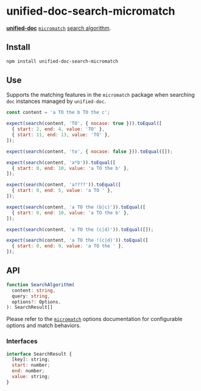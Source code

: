 # unified-doc-search-micromatch

[**unified-doc**][unified-doc] [`micromatch`][micromatch] [search algorithm][search-algorithm].

## Install

```sh
npm install unified-doc-search-micromatch
```

## Use

Supports the matching features in the `micromatch` package when searching `doc` instances managed by `unified-doc`.

```js
const content = 'a TO the b TO the c';

expect(search(content, 'TO', { nocase: true })).toEqual([
  { start: 2, end: 4, value: 'TO' },
  { start: 11, end: 13, value: 'TO' },
]);

expect(search(content, 'to', { nocase: false })).toEqual([]);

expect(search(content, 'a*b')).toEqual([
  { start: 0, end: 10, value: 'a TO the b' },
]);

expect(search(content, 'a????')).toEqual([
  { start: 0, end: 5, value: 'a TO ' },
]);

expect(search(content, 'a TO the (b|c)')).toEqual([
  { start: 0, end: 10, value: 'a TO the b' },
]);

expect(search(content, 'a TO the (c|d)')).toEqual([]);

expect(search(content, 'a TO the !(c|d)')).toEqual([
  { start: 0, end: 9, value: 'a TO the ' },
]);

```

## API

```ts
function SearchAlgorithm(
  content: string,
  query: string,
  options?: Options,
): SearchResult[]
```

Please refer to the [`micromatch`][micromatch] options documentation for configurable options and match behaviors.

### Interfaces

```js
interface SearchResult {
  [key]: string;
  start: number;
  end: number;
  value: string;
}
```

<!-- Links -->
[micromatch]: https://github.com/micromatch/micromatch
[unified-doc]: https://github.com/unified-doc/unified-doc
[search-algorithm]: https://github.com/unified-doc/unified-doc/blob/main/spec.md#search-algorithm
